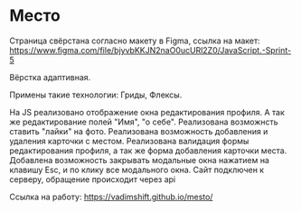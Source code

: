 # Место

Страница свёрстана согласно макету в Figma, ссылка на макет: https://www.figma.com/file/bjyvbKKJN2naO0ucURl2Z0/JavaScript.-Sprint-5

Вёрстка адаптивная.

Примены такие технологии: Гриды, Флексы.

На JS реализовано отображение окна редактирования профиля. А так же редактирование полей "Имя", "о себе".
Реализована возможнсть ставить "лайки" на фото.
Реализована возможность добавления и удаления карточки с местом.
Реализована валидация формы редактирования профиля, а так же форма добавления карточки места.
Добавлена возможность закрывать модальные окна нажатием на клавишу Esc, и по клику все модального окна.
Сайт подключен к серверу, обращение происходит через api



Ссылка на работу: https://vadimshift.github.io/mesto/
